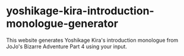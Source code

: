 # yoshikage-kira-introduction-monologue-generator
This website generates Yoshikage Kira's introduction monologue from JoJo's Bizarre Adventure Part 4 using your input.
